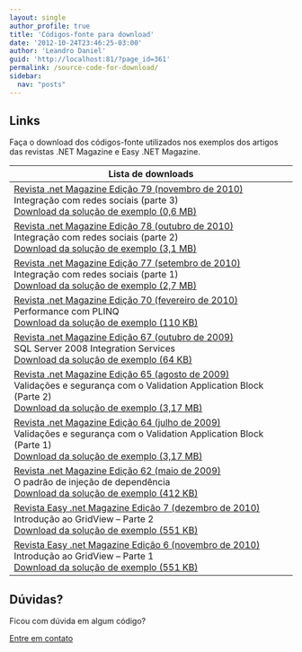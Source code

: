 ```yaml
---
layout: single
author_profile: true
title: 'Códigos-fonte para download'
date: '2012-10-24T23:46:25-03:00'
author: 'Leandro Daniel'
guid: 'http://localhost:81/?page_id=361'
permalink: /source-code-for-download/
sidebar:
  nav: "posts"
---
```


## Links

 Faça o download dos códigos-fonte utilizados nos exemplos dos artigos das revistas .NET Magazine e Easy .NET Magazine.

| Lista de downloads |
|---|
| [Revista .net Magazine Edição 79 (novembro de 2010)](https://www.devmedia.com.br/revista-net-magazine-edicao-79/18487) <br/> Integração com redes sociais (parte 3) <br/> [Download da solução de exemplo (0,6 MB) ](/assets/artigos/NetMag.RedesSociais.Integracao.Solution.zip) |
| [Revista .net Magazine Edição 78 (outubro de 2010)](https://www.devmedia.com.br/revista-net-magazine-edicao-78/18222) <br/> Integração com redes sociais (parte 2) <br/>[Download da solução de exemplo (3,1 MB)](/assets/artigos/NetMag.RedesSociais.Solution.zip) |
| [Revista .net Magazine Edição 77 (setembro de 2010)](https://www.devmedia.com.br/revista-net-magazine-edicao-77/18004) <br/> Integração com redes sociais (parte 1) <br/> [Download da solução de exemplo (2,7 MB)](/assets/artigos/NetMag.RedesSociais.Exemplos.Solution.zip) |
| [Revista .net Magazine Edição 70 (fevereiro de 2010)](https://www.devmedia.com.br/revista-net-magazine-edicao-70/15795) <br/> Performance com PLINQ <br/> [Download da solução de exemplo (110 KB)](/assets/artigos/NetMag.PLINQ.Solution.zip) |
| [Revista .net Magazine Edição 67 (outubro de 2009)](https://www.devmedia.com.br/revista-net-magazine-edicao-67/14692) <br/> SQL Server 2008 Integration Services <br/> [Download da solução de exemplo (64 KB)](/assets/artigos/NetMag.SSIS.Solution.zip) |
| [Revista .net Magazine Edição 65 (agosto de 2009)](https://www.devmedia.com.br/revista-net-magazine-edicao-65/13904) <br/> Validações e segurança com o Validation Application Block (Parte 2) <br/> [Download da solução de exemplo (3,17 MB)](/assets/artigos/NetMag.VAB.Solution.zip) |
| [Revista .net Magazine Edição 64 (julho de 2009)](https://www.devmedia.com.br/revista-net-magazine-edicao-64/13930) <br/> Validações e segurança com o Validation Application Block (Parte 1) <br/> [Download da solução de exemplo (3,17 MB)](/assets/artigos/NetMag.VAB.Solution.zip) |
| [Revista .net Magazine Edição 62 (maio de 2009)](https://www.devmedia.com.br/revista-net-magazine-edicao-62/13092) <br/> O padrão de injeção de dependência <br/> [Download da solução de exemplo (412 KB)](/assets/artigos/NetMag.DI.Solution.zip) |
| [Revista Easy .net Magazine Edição 7 (dezembro de 2010)](https://www.devmedia.com.br/revista-easy-net-magazine-edicao-7/18718) <br/> Introdução ao GridView – Parte 2 <br/> [Download da solução de exemplo (551 KB)](/assets/artigos/NetMag.IntroGridView.Solution.zip) |
| [Revista Easy .net Magazine Edição 6 (novembro de 2010)](https://www.devmedia.com.br/revista-easy-net-magazine-edicao-6/18473) <br/> Introdução ao GridView – Parte 1 <br/> [Download da solução de exemplo (551 KB)](/assets/artigos/NetMag.IntroGridView.Solution.zip) |

## Dúvidas?

Ficou com dúvida em algum código?

[Entre em contato](/contact/)
